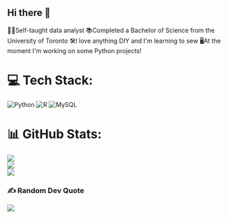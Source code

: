 ## Hi there 👋

🏋️‍♀️Self-taught data analyst
📚Completed a Bachelor of Science from the University of Toronto
🛠️I love anything DIY and I'm learning to sew
🖥️At the moment I'm working on some Python projects!


# 💻 Tech Stack:
![Python](https://img.shields.io/badge/python-3670A0?style=for-the-badge&logo=python&logoColor=ffdd54) ![R](https://img.shields.io/badge/r-%23276DC3.svg?style=for-the-badge&logo=r&logoColor=white) ![MySQL](https://img.shields.io/badge/mysql-4479A1.svg?style=for-the-badge&logo=mysql&logoColor=white)
# 📊 GitHub Stats:
![](https://github-readme-stats.vercel.app/api?username=UserDna95&theme=dark&hide_border=false&include_all_commits=false&count_private=false)<br/>
![](https://github-readme-streak-stats.herokuapp.com/?user=UserDna95&theme=dark&hide_border=false)<br/>
![](https://github-readme-stats.vercel.app/api/top-langs/?username=UserDna95&theme=dark&hide_border=false&include_all_commits=false&count_private=false&layout=compact)

### ✍️ Random Dev Quote
![](https://quotes-github-readme.vercel.app/api?type=vetical&theme=tokyonight)

<!-- Proudly created with GPRM ( https://gprm.itsvg.in ) --><!--
**UserDna95/UserDna95** is a ✨ _special_ ✨ repository because its `README.md` (this file) appears on your GitHub profile.

Here are some ideas to get you started:

- 🔭 I’m currently working on ...
- 🌱 I’m currently learning ...
- 👯 I’m looking to collaborate on ...
- 🤔 I’m looking for help with ...
- 💬 Ask me about ...
- 📫 How to reach me: ...
- 😄 Pronouns: ...
- ⚡ Fun fact: ...
-->
